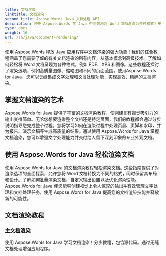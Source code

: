 ```yaml
---
title: 文档渲染
linktitle: 文档渲染
second_title: Aspose.Words Java 文档处理 API
description: 使用 Aspose.Words 在 Java 中高效地将 Word 文档渲染为各种格式！用于专业输出的主文档渲染。
type: docs
weight: 16
url: /zh/java/document-rendering/
---
```


使用 Aspose.Words 释放 Java 应用程序中文档渲染的强大功能！我们的综合教程涵盖了您需要了解的有关文档渲染的所有内容，从基本概念到高级技术。了解如何轻松将 Word 文档呈现为各种格式，例如 PDF、XPS 和图像。这些教程还探讨了渲染选项，例如高质量图像、缩略图和不同的页面范围。使用Aspose.Words for Java，您可以无缝集成文字处理和文档处理功能，实现高效、精确的文档渲染。

## 掌握文档渲染的艺术

Aspose.Words for Java 提供了丰富的文档渲染教程，使创建具有视觉吸引力的输出变得简单。无论您想要渲染整个文档还是特定页面，我们的教程都会通过分步说明指导您完成整个过程。您将学习如何在渲染过程中处理页眉、页脚和水印，并为报告、演示文稿等生成高质量的结果。通过使用 Aspose.Words for Java 掌握文档渲染，您可以增强文字处理能力并交付给人留下深刻印象的专业外观文档。

## 使用 Aspose.Words for Java 轻松渲染文档

使用 Aspose.Words for Java 的文档渲染教程轻松渲染文档。这些指南提供了对渲染选项的全面探索，允许您将 Word 文档转换为不同的格式，同时保留其布局和设计。了解如何批量渲染文档、自定义输出设置以及优化渲染性能。 Aspose.Words for Java 使您能够创建视觉上令人惊叹的输出并有效管理文字处理和文档处理任务。使用 Aspose.Words for Java 提高您的文档渲染技能并释放新的可能性。

## 文档渲染教程
### [主文档渲染](./master-document-rendering/)
使用 Aspose.Words for Java 学习文档渲染！分步教程，包含源代码。通过无缝文档处理增强应用程序。